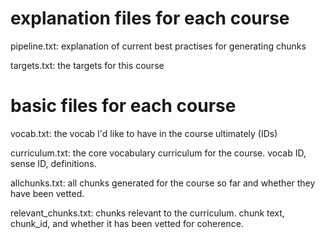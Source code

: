# explanation files for each course

pipeline.txt: explanation of current best practises for generating chunks

targets.txt: the targets for this course

# basic files for each course

vocab.txt: the vocab I'd like to have in the course ultimately (IDs)

curriculum.txt: the core vocabulary curriculum for the course. vocab ID, sense ID, definitions.

allchunks.txt: all chunks generated for the course so far and whether they have been vetted.

relevant_chunks.txt: chunks relevant to the curriculum. chunk text, chunk_id, and whether it has been vetted for coherence.

